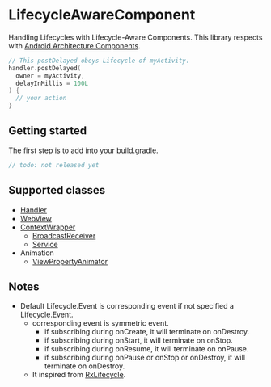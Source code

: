 # LifecycleAwareComponent

Handling Lifecycles with Lifecycle-Aware Components. This library respects with [Android Architecture Components](https://developer.android.com/topic/libraries/architecture/index.html).

```kotlin
// This postDelayed obeys Lifecycle of myActivity.  
handler.postDelayed(
  owner = myActivity,
  delayInMillis = 100L
) {
  // your action
}
```

## Getting started

The first step is to add into your build.gradle. 

```groovy
// todo: not released yet
```

## Supported classes

- [Handler](https://developer.android.com/reference/android/os/Handler.html)
- [WebView](https://developer.android.com/reference/android/webkit/WebView.html)
- [ContextWrapper](https://developer.android.com/reference/android/content/ContextWrapper.html)
  - [BroadcastReceiver](https://developer.android.com/reference/android/content/BroadcastReceiver.html)
  - [Service](https://developer.android.com/reference/android/app/Service.html)
- Animation
  - [ViewPropertyAnimator](https://developer.android.com/reference/android/view/ViewPropertyAnimator.html)

## Notes

- Default Lifecycle.Event is corresponding event if not specified a Lifecycle.Event.
  - corresponding event is symmetric event.
    - if subscribing during onCreate, it will terminate on onDestroy.
    - if subscribing during onStart, it will terminate on onStop.
    - if subscribing during onResume, it will terminate on onPause.
    - if subscribing during onPause or onStop or onDestroy, it will terminate on onDestroy.
  - It inspired from [RxLifecycle](https://github.com/trello/RxLifecycle).    
